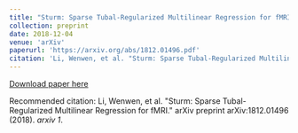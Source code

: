 ```yaml
---
title: "Sturm: Sparse Tubal-Regularized Multilinear Regression for fMRI"
collection: preprint
date: 2018-12-04
venue: 'arXiv'
paperurl: 'https://arxiv.org/abs/1812.01496.pdf'
citation: 'Li, Wenwen, et al. "Sturm: Sparse Tubal-Regularized Multilinear Regression for fMRI." arXiv preprint arXiv:1812.01496 (2018).'
---
```

<!---This paper is about the number 2. The number 3 is left for future work.-->

[Download paper here](https://arxiv.org/abs/1812.01496.pdf)

Recommended citation: Li, Wenwen, et al. "Sturm: Sparse Tubal-Regularized Multilinear Regression for fMRI." arXiv preprint arXiv:1812.01496 (2018). <i>arxiv 1</i>. 
<!---permalink: /publication/2010-10-01-paper-title-number-2-->
<!---excerpt: 'This paper is about the number 2. The number 3 is left for future work.'.-->
<!---&quot;Paper Title Number 2.&quot; <i>arxiv</i>. 1(2).-->

